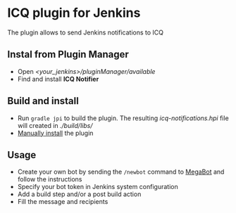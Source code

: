 # ICQ plugin for Jenkins
The plugin allows to send Jenkins notifications to ICQ
                   
## Instal from Plugin Manager
* Open *<your_jenkins>/pluginManager/available*
* Find and install **ICQ Notifier**

## Build and install
* Run `gradle jpi` to build the plugin. The resulting *icq-notifications.hpi* file will created in *./build/libs/*
* [Manually install](https://jenkins.io/doc/book/managing/plugins/#advanced-installation) the plugin

## Usage
* Create your own bot by sending the `/newbot` command to [MegaBot](https://icq.com/people/70001) and follow the instructions
* Specify your bot token in Jenkins system configuration
* Add a build step and/or a post build action
* Fill the message and recipients
